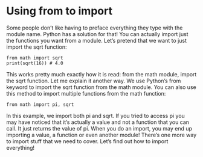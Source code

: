 # Using from to import

Some people don’t like having to preface everything they type with the module name. Python has a solution for that! You can actually 
import just the functions you want from a module. Let’s pretend that we want to just import the sqrt function:

```
from math import sqrt
print(sqrt(16)) # 4.0

```

This works pretty much exactly how it is read: from the math module, import the sqrt function. Let me explain it another way. We use Python’s 
from keyword to import the sqrt function from the math module. You can also use this method to import multiple functions from the math function:

```
from math import pi, sqrt
```
In this example, we import both pi and sqrt. If you tried to access pi you may have noticed that it’s actually a value and not a function that you can call.
It just returns the value of pi. When you do an import, you may end up importing a value, a function or even another module! 
There’s one more way to import stuff that we need to cover. Let’s find out how to import everything!


